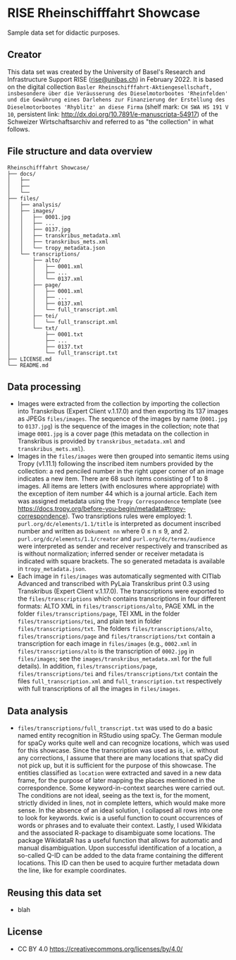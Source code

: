 # RISE Rheinschifffahrt Showcase

Sample data set for didactic purposes.

## Creator

This data set was created by the University of Basel's Research and Infrastructure Support RISE (rise@unibas.ch) in February 2022. It is based on the digital collection `Basler Rheinschifffahrt-Aktiengesellschaft, insbesondere über die Veräusserung des Dieselmotorbootes 'Rheinfelden' und die Gewährung eines Darlehens zur Finanzierung der Erstellung des Dieselmotorbootes 'Rhyblitz' an diese Firma` (shelf mark: `CH SWA HS 191 V 10`, persistent link: http://dx.doi.org/10.7891/e-manuscripta-54917) of the Schweizer Wirtschaftsarchiv and referred to as "the collection" in what follows.

## File structure and data overview

```
Rheinschifffahrt Showcase/
├── docs/
│   ├── 
│   ├── 
│   └── 
├── files/
│   ├── analysis/
│   ├── images/
│   │   ├── 0001.jpg
│   │   ├── ...
│   │   ├── 0137.jpg
│   │   ├── transkribus_metadata.xml
│   │   ├── transkribus_mets.xml
│   │   └── tropy_metadata.json
│   └── transcriptions/
│       ├── alto/
│       │   ├── 0001.xml
│       │   ├── ...
│       │   └── 0137.xml
│       ├── page/
│       │   ├── 0001.xml
│       │   ├── ...
│       │   ├── 0137.xml
│       │   └── full_transcript.xml
│       ├── tei/
│       │   └── full_transcript.xml
│       └── txt/
│           ├── 0001.txt
│           ├── ...
│           ├── 0137.txt
│           └── full_transcript.txt
├── LICENSE.md
└── README.md
```

## Data processing

- Images were extracted from the collection by importing the collection into Transkribus (Expert Client v.1.17.0) and then exporting its 137 images as JPEGs `files/images`. The sequence of the images by name (`0001.jpg` to `0137.jpg`) is the sequence of the images in the collection; note that image `0001.jpg` is a cover page (this metadata on the collection in Transkribus is provided by `transkribus_metadata.xml` and `transkribus_mets.xml`). 
- Images in the `files/images` were then grouped into semantic items using Tropy (v1.11.1) following the inscribed item numbers provided by the collection: a red penciled number in the right upper corner of an image indicates a new item. There are 68 such items consisting of 1 to 8 images. All items are letters (with enclosures where appropriate) with the exception of item number 44 which is a journal article. Each item was assigned metadata using the `Tropy Correspondence` template (see https://docs.tropy.org/before-you-begin/metadata#tropy-correspondence). Two transriptions rules were employed: 1. `purl.org/dc/elements/1.1/title` is interpreted as document inscribed number and written as `Dokument nn` where 0 ≤ n ≤ 9, and 2. `purl.org/dc/elements/1.1/creator` and `purl.org/dc/terms/audience` were interpreted as sender and receiver respectively and transcribed as is without normalization; inferred sender or receiver metadata is indicated with square brackets. The so generated metadata is available in `tropy_metadata.json`.
- Each image in `files/images` was automatically segmented with CITlab Advanced and transcribed with PyLaia Transkribus print 0.3 using Transkribus (Expert Client v.1.17.0). The transcriptions were exported to the `files/transcriptions` which contains transcriptions in four different formats: ALTO XML in `files/transcriptions/alto`, PAGE XML in the folder `files/transcriptions/page`, TEI XML in the folder `files/transcriptions/tei`, and plain text in folder `files/transcriptions/txt`. The folders `files/transcriptions/alto`, `files/transcriptions/page` and `files/transcriptions/txt` contain a transcription for each image in `files/images` (e.g., `0002.xml` in `files/transcriptions/alto` is the transcription of `0002.jpg` in `files/images`; see the `images/transkribus_metadata.xml` for the full details). In addition, `files/transcriptions/page`, `files/transcriptions/tei` and `files/transcriptions/txt` contain the files `full_transcription.xml` and `full_transcription.txt` respectively with full transcriptions of all the images in `files/images`.

## Data analysis

- `files/transcriptions/full_transcript.txt` was used to do a basic named entity recognition in RStudio using spaCy. The German module for spaCy works quite well and can recognize locations, which was used for this showcase. Since the transcription was used as is, i.e. without any corrections, I assume that there are many locations that spaCy did not pick up, but it is sufficient for the purpose of this showcase. The entities classified as `location` were extracted and saved in a new data frame, for the purpose of later mapping the places mentioned in the correspondence.
Some keyword-in-context searches were carried out. The conditions are not ideal, seeing as the text is, for the moment, strictly divided in lines, not in complete letters, which would make more sense. In the absence of an ideal solution, I collapsed all rows into one to look for keywords. kwic is a useful function to count occurrences of words or phrases and to evaluate their context.
Lastly, I used Wikidata and the associated R-package to disambiguate some locations. The package WikidataR has a useful function that allows for automatic and manual disambiguation. Upon successful identification of a location, a so-called Q-ID can be added to the data frame containing the different locations. This ID can then be used to acquire further metadata down the line, like for example coordinates.

## Reusing this data set

- blah

## License

- CC BY 4.0 https://creativecommons.org/licenses/by/4.0/
